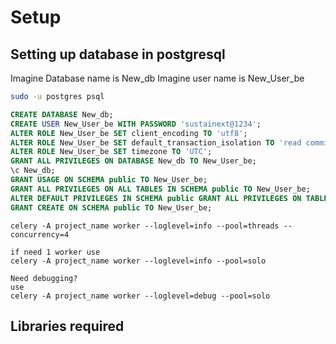 # Setup

## Setting up database in postgresql

Imagine Database name is New_db
Imagine user name is New_User_be

```bash
sudo -u postgres psql
```

```sql
CREATE DATABASE New_db;
CREATE USER New_User_be WITH PASSWORD 'sustainext@1234';
ALTER ROLE New_User_be SET client_encoding TO 'utf8';
ALTER ROLE New_User_be SET default_transaction_isolation TO 'read committed';
ALTER ROLE New_User_be SET timezone TO 'UTC';
GRANT ALL PRIVILEGES ON DATABASE New_db TO New_User_be;
\c New_db;
GRANT USAGE ON SCHEMA public TO New_User_be;
GRANT ALL PRIVILEGES ON ALL TABLES IN SCHEMA public TO New_User_be;
ALTER DEFAULT PRIVILEGES IN SCHEMA public GRANT ALL PRIVILEGES ON TABLES TO New_User_be;
GRANT CREATE ON SCHEMA public TO New_User_be;
```

```Celery development Mode Start command
celery -A project_name worker --loglevel=info --pool=threads --concurrency=4

if need 1 worker use
celery -A project_name worker --loglevel=info --pool=solo

Need debugging?
use
celery -A project_name worker --loglevel=debug --pool=solo

```

## Libraries required

```bash

```
